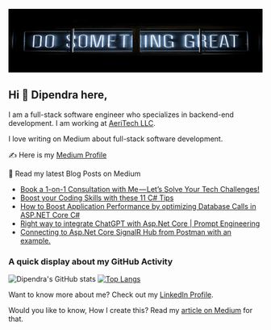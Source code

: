 ![Dipendra Neupane Github Cover Photo](https://github.com/dipneupane/dipneupane/blob/main/assets/dipneupane_readme-cover.jpg)

## Hi 👋 Dipendra here, 
I am a full-stack software engineer who specializes in backend-end development. I am working at [AeriTech LLC](https://aeritech.com).


I love writing on Medium about full-stack software development. 

✍️ Here is my [Medium Profile](https://medium.com/@dipneupane)

📩 Read my latest Blog Posts on Medium
<!-- BLOG-POST-LIST:START -->
- [Book a 1-on-1 Consultation with Me — Let’s Solve Your Tech Challenges!](https://medium.com/@dipneupane/book-a-1-on-1-consultation-with-me-lets-solve-your-tech-challenges-868409fe10c5?source=rss-37161d399cd7------2)
- [Boost your Coding Skills with these 11 C# Tips](https://medium.com/@dipneupane/boost-your-coding-skills-with-these-11-c-tips-57db093bfe3b?source=rss-37161d399cd7------2)
- [How to Boost Application Performance by optimizing Database Calls in ASP.NET Core C#](https://medium.com/@dipneupane/how-to-boost-application-performance-by-optimizing-database-calls-in-asp-net-core-c-30f75c0dfd6d?source=rss-37161d399cd7------2)
- [Right way to integrate ChatGPT with Asp.Net Core | Prompt Engineering](https://medium.com/@dipneupane/right-way-to-integrate-chatgpt-with-asp-net-core-prompt-engineering-2613c808bfb5?source=rss-37161d399cd7------2)
- [Connecting to Asp.Net Core SignalR Hub from Postman with an example.](https://medium.com/@dipneupane/connecting-to-asp-net-core-signalr-hub-from-postman-with-an-example-275c0f77bec?source=rss-37161d399cd7------2)
<!-- BLOG-POST-LIST:END -->


### A quick display about my GitHub Activity

![Dipendra's GitHub stats](https://github-readme-stats.vercel.app/api?username=dipneupane&show_icons=true&theme=transparent) [![Top Langs](https://github-readme-stats.vercel.app/api/top-langs/?username=dipneupane&layout=donut)](https://github.com/dipneupane/github-readme-stats)

Want to know more about me? Check out my [LinkedIn Profile](https://www.linkedin.com/in/dipneupane).

Would you like to know, How I create this? Read my [article on Medium](https://medium.com/@dipneupane/replace-your-resume-with-an-impressive-github-profile-readme-3019183a3029) for that.
